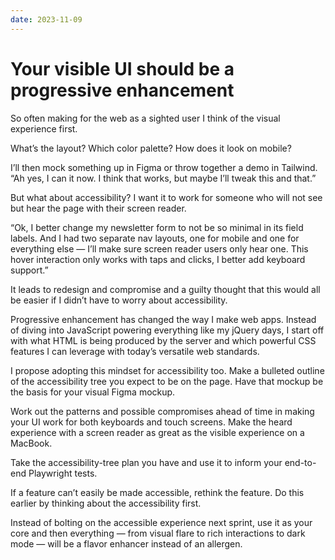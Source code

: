 ```yaml
---
date: 2023-11-09
---
```


# Your visible UI should be a progressive enhancement

So often making for the web as a sighted user I think of the visual experience first.

What’s the layout? Which color palette? How does it look on mobile?

I’ll then mock something up in Figma or throw together a demo in Tailwind. “Ah yes, I can it now. I think that works, but maybe I’ll tweak this and that.”

But what about accessibility? I want it to work for someone who will not see but hear the page with their screen reader.

“Ok, I better change my newsletter form to not be so minimal in its field labels. And I had two separate nav layouts, one for mobile and one for everything else — I’ll make sure screen reader users only hear one. This hover interaction only works with taps and clicks, I better add keyboard support.”

It leads to redesign and compromise and a guilty thought that this would all be easier if I didn’t have to worry about accessibility.

Progressive enhancement has changed the way I make web apps. Instead of diving into JavaScript powering everything like my jQuery days, I start off with what HTML is being produced by the server and which powerful CSS features I can leverage with today’s versatile web standards.

I propose adopting this mindset for accessibility too. Make a bulleted outline of the accessibility tree you expect to be on the page. Have that mockup be the basis for your visual Figma mockup.

Work out the patterns and possible compromises ahead of time in making your UI work for both keyboards and touch screens. Make the heard experience with a screen reader as great as the visible experience on a MacBook.

Take the accessibility-tree plan you have and use it to inform your end-to-end Playwright tests.

If a feature can’t easily be made accessible, rethink the feature. Do this earlier by thinking about the accessibility first.

Instead of bolting on the accessible experience next sprint, use it as your core and then everything — from visual flare to rich interactions to dark mode — will be a flavor enhancer instead of an allergen.
